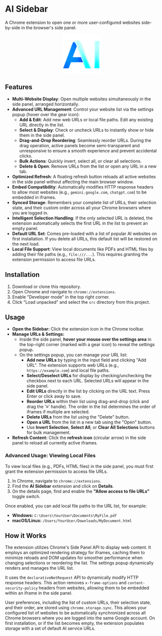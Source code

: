 # AI Sidebar

A Chrome extension to open one or more user-configured websites side-by-side in the browser's side panel.

<p align="center">
  <img src="src/icons/icon128.png" alt="AI Sidebar Icon">
</p>

## Features

-   **Multi-Website Display**: Open multiple websites simultaneously in the side panel, arranged horizontally.
-   **Advanced URL Management**: Control your website list via the settings popup (hover over the gear icon):
    -   **Add & Edit**: Add new web URLs or local file paths. Edit any existing URL directly in the list.
    -   **Select & Display**: Check or uncheck URLs to instantly show or hide them in the side panel.
    -   **Drag-and-Drop Reordering**: Seamlessly reorder URLs. During the drag operation, active panels become semi-transparent and unresponsive to ensure a smooth experience and prevent accidental clicks.
    -   **Bulk Actions**: Quickly invert, select all, or clear all selections.
    -   **Delete & Open**: Remove URLs from the list or open any URL in a new tab.
-   **Optimized Refresh**: A floating refresh button reloads all active websites in the side panel without affecting the main browser window.
-   **Embed Compatibility**: Automatically modifies HTTP response headers to allow most websites (e.g., `gemini.google.com`, `chatgpt.com`) to be embedded in iframes.
-   **Synced Storage**: Remembers your complete list of URLs, their selection state, and their custom order across all your Chrome browsers where you are logged in.
-   **Intelligent Selection Handling**: If the only selected URL is deleted, the extension automatically selects the first URL in the list to prevent an empty panel.
-   **Default URL Set**: Comes pre-loaded with a list of popular AI websites on first installation. If you delete all URLs, this default list will be restored on the next load.
-   **Local File Support**: View local documents like PDFs and HTML files by adding their file paths (e.g., `file:///...`). This requires granting the extension permission to access file URLs.

## Installation

1.  Download or clone this repository.
2.  Open Chrome and navigate to `chrome://extensions`.
3.  Enable "Developer mode" in the top right corner.
4.  Click "Load unpacked" and select the `src` directory from this project.

## Usage

-   **Open the Sidebar:** Click the extension icon in the Chrome toolbar.
-   **Manage URLs & Settings:**
    -   Inside the side panel, **hover your mouse over the settings area** in the top-right corner (marked with a gear icon) to reveal the settings popup.
    -   On the settings popup, you can manage your URL list:
        -   **Add new URLs** by typing in the input field and clicking "Add URL". The extension supports web URLs (e.g., `https://example.com`) and local file paths.
        -   **Select/Deselect URLs** for display by checking/unchecking the checkbox next to each URL. Selected URLs will appear in the side panel.
        -   **Edit URLs** directly in the list by clicking on the URL text. Press Enter or click away to save.
        -   **Reorder URLs** within their list using drag-and-drop (click and drag the '≡' handle). The order in the list determines the order of iframes if multiple are selected.
        -   **Delete URLs** from the list using the "Delete" button.
        -   **Open a URL** from the list in a new tab using the "Open" button.
        -   Use **Invert Selection**, **Select All**, or **Clear All Selections** buttons for bulk management.
-   **Refresh Content:** Click the **refresh icon** (circular arrow) in the side panel to reload all currently active iframes.

### Advanced Usage: Viewing Local Files

To view local files (e.g., PDFs, HTML files) in the side panel, you must first grant the extension permission to access file URLs.

1.  In Chrome, navigate to `chrome://extensions`.
2.  Find the **AI Sidebar** extension and click on **Details**.
3.  On the details page, find and enable the **"Allow access to file URLs"** toggle switch.

Once enabled, you can add local file paths to the URL list, for example:
-   **Windows:** `C:\Users\YourUser\Documents\MyFile.pdf`
-   **macOS/Linux:** `/Users/YourUser/Downloads/MyDocument.html`

## How it Works

The extension utilizes Chrome's Side Panel API to display web content. It employs an optimized rendering strategy for iframes, caching them to minimize reloads and DOM updates for smoother performance when changing selections or reordering the list. The settings popup dynamically renders and manages the URL list.

It uses the `declarativeNetRequest` API to dynamically modify HTTP response headers. This action removes `x-frame-options` and `content-security-policy` headers from websites, allowing them to be embedded within an iframe in the side panel.

User preferences, including the list of custom URLs, their selection state, and their order, are stored using `chrome.storage.sync`. This allows your configured list of websites to be automatically synchronized across all Chrome browsers where you are logged into the same Google account. On first installation, or if the list becomes empty, the extension populates storage with a set of default AI service URLs.